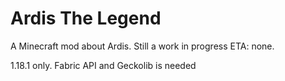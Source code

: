 # Ardis The Legend
A Minecraft mod about Ardis.
Still a work in progress
ETA: none.

1.18.1 only.
Fabric API and Geckolib is needed

